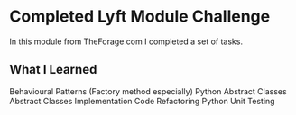 #  Completed Lyft Module Challenge

In this module from TheForage.com I completed a set of tasks.

## What I Learned

Behavioural Patterns (Factory method especially)
Python Abstract Classes
Abstract Classes Implementation
Code Refactoring 
Python Unit Testing 

